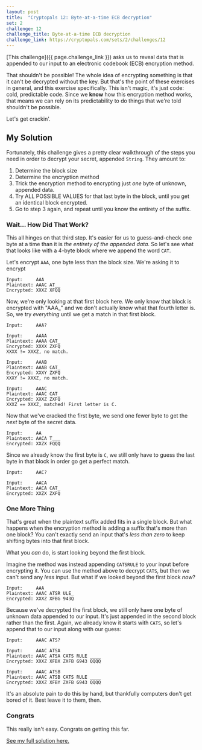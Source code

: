 ```yaml
---
layout: post
title:  "Cryptopals 12: Byte-at-a-time ECB decryption"
set: 2
challenge: 12
challenge_title: Byte-at-a-time ECB decryption
challenge_link: https://cryptopals.com/sets/2/challenges/12
---
```

<!-- cspell:word crackin -->
[This challenge]({{ page.challenge_link }}) asks us to reveal data that is appended to our input to an electronic codebook (ECB) encryption method.

That shouldn't be possible! The whole idea of encrypting something is that it can't be decrypted without the key. But that's the point of these exercises in general, and this exercise specifically. This isn't magic, it's just code: cold, predictable code. Since we **know** how this encryption method works, that means we can rely on its predictability to do things that we're told shouldn't be possible.

Let's get crackin'.

## My Solution
Fortunately, this challenge gives a pretty clear walkthrough of the steps you need in order to decrypt your secret, appended `String`. They amount to:
1. Determine the block size 
1. Determine the encryption method
1. Trick the encryption method to encrypting just _one_ byte of unknown, appended data. 
1. Try ALL POSSIBLE VALUES for that last byte in the block, until you get an identical block encrypted. 
1. Go to step 3 again, and repeat until you know the entirety of the suffix.

### Wait... How Did That Work?
This all hinges on that third step. It's easier for us to guess-and-check one byte at a time than it is _the entirety of the appended data_. So let's see what that looks like with a 4-byte block where we append the word `CAT`.

Let's encrypt `AAA`, one byte less than the block size. We're asking it to encrypt

```
Input:     AAA
Plaintext: AAAC AT__
Encrypted: XXXZ XFQQ
```

Now, we're only looking at that first block here. We only know that block is encrypted with "AAA_" and we don't actually know what that fourth letter is. So, we try _everything_ until we get a match in that first block.

```
Input:     AAA?

Input:     AAAA
Plaintext: AAAA CAT_
Encrypted: XXXX ZXFQ
XXXX != XXXZ, no match.

Input:     AAAB
Plaintext: AAAB CAT_
Encrypted: XXXY ZXFQ
XXXY != XXXZ, no match.

Input:     AAAC
Plaintext: AAAC CAT_
Encrypted: XXXZ ZXFQ
XXXZ == XXXZ, matched! First letter is C.
```

Now that we've cracked the first byte, we send one fewer byte to get the _next_ byte of the secret data.

```
Input:     AA
Plaintext: AACA T___
Encrypted: XXZX FQQQ
```

Since we already know the first byte is `C`, we still only have to guess the last byte in that block in order go get a perfect match.

```
Input:     AAC?

Input:     AACA
Plaintext: AACA CAT_
Encrypted: XXZX ZXFQ
```

### One More Thing
That's great when the plaintext suffix added fits in a single block. But what happens when the encryption method is adding a suffix that's more than one block? You can't exactly send an input that's _less than zero_ to keep shifting bytes into that first block.

What you *can* do, is start looking beyond the first block.

Imagine the method was instead appending `CATSRULE` to your input before encrypting it. You can use the method above to decrypt `CATS`, but then we can't send any _less_ input. But what if we looked beyond the first block _now_?

```
Input:     AAA
Plaintext: AAAC ATSR ULE_
Encrypted: XXXZ XFBG 943Q
```

Because we've decrypted the first block, we still only have one byte of unknown data appended to our input. It's just appended in the second block rather than the first. Again, we already know it starts with `CATS`, so let's append that to our input along with our guess:

```
Input:     AAAC ATS?

Input:     AAAC ATSA
Plaintext: AAAC ATSA CATS RULE ____
Encrypted: XXXZ XFBX ZXFB G943 QQQQ

Input:     AAAC ATSB
Plaintext: AAAC ATSB CATS RULE ____
Encrypted: XXXZ XFBY ZXFB G943 QQQQ
```

It's an absolute pain to do this by hand, but thankfully computers don't get bored of it. Best leave it to them, then.

### Congrats 
This really isn't easy. Congrats on getting this far. 

[See my full solution here.](https://github.com/downie/cryptopals/blob/main/Cryptopals/Challenges/Set2/Challenge12.swift)